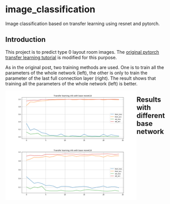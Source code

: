 # image_classification
Image classification based on transfer learning using resnet and pytorch.

## Introduction
This project is to predict type 0 layout room images. The [original pytorch transfer learning tutorial](https://pytorch.org/tutorials/beginner/transfer_learning_tutorial.html#sphx-glr-download-beginner-transfer-learning-tutorial-py) is modified for this purpose.

As in the original post, two training methods are used. One is to train all the parameters of the whole network (left), the other is only to train the parameter of the last full connection layer (right). The result shows that training all the parameters of the whole network (left) is better.

<img src="results/resnet18_1.png" align="left" width="410" />
<img src="results/resnet18_0.png" align="left" width="410" />



## Results with different base network
